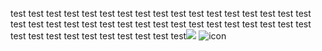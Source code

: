 test test test test test test test test test test test test test test test test test test test test test test test test test test test test test test test test test test test test test test test test test test test test<img src="https://pics.freeicons.io/uploads/icons/png/20858493021639586800-64.png" />
![icon](https://pics.freeicons.io/uploads/icons/png/20858493021639586800-64.png)
